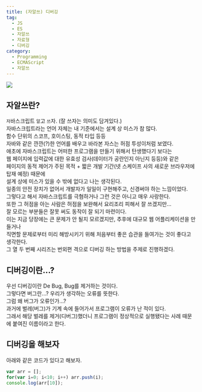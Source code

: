 ```yaml
---
title: (자알쓰) 디버깅
tag:
  - JS
  - ES
  - 자알쓰
  - 자료형
  - 디버깅
category:
  - Programming
  - ECMAScript
  - 자알쓰
---
```

![](thumb.png)  
## 자알쓰란?
`자`바스크립트 `알`고 `쓰`자. (잘 쓰자는 의미도 담겨있다.)  
자바스크립트라는 언어 자체는 내 기준에서는 설계 상 미스가 참 많다.  
함수 단위의 스코프, 호이스팅, 동적 타입 등등  
자바와 같은 깐깐(?)한 언어를 배우고 바라본 자스는 허점 투성이처럼 보였다.  
애초에 자바스크립트는 어떠한 프로그램을 만들기 위해서 탄생했다기 보다는  
웹 페이지에 입력값에 대한 유효성 검사(데이터가 공란인지 아닌지 등등)와 같은  
페이지의 동적 제어가 주된 목적 + 짧은 개발 기간(넷 스케이프 사의 새로운 브라우저에 탑재 예정) 때문에  
설계 상에 미스가 있을 수 밖에 없다고 나는 생각된다.  
일종의 안전 장치가 없어서 개발자가 일일이 구현해주고, 신경써야 하는 느낌이었다.  
그렇다고 해서 자바스크립트를 극혐하거나 그런 것은 아니고 매우 사랑한다.  
또한 그 허점을 아는 사람은 허점을 보완해서 요리조리 피해서 잘 쓰겠지만...  
잘 모르는 부분들은 잘못 써도 동작이 잘 되기 마련이다.  
이는 지금 당장에는 큰 문제가 안 될지 모르겠지만, 추후에 대규모 웹 어플리케이션을 만들거나  
직면할 문제로부터 미리 해방시키기 위해 처음부터 좋은 습관을 들여가는 것이 좋다고 생각한다.  
그 열 두 번째 시리즈는 번외편 격으로 디버깅 하는 방법을 주제로 진행하겠다.  

## 디버깅이란...?
우선 디버깅이란 De Bug, Bug를 제거하는 것이다.  
그렇다면 버그란...? 우리가 생각하는 오류를 뜻한다.  
그럼 왜 버그가 오류인가...?  
과거에 벌레(버그)가 기계 속에 들어가서 프로그램이 오류가 난 적이 있다.  
그래서 해당 벌레를 제거(디버그)했더니 프로그램이 정상적으로 실행됐다는 사례 때문에 붙여진 이름이라고 한다.  

## 디버깅을 해보자
아래와 같은 코드가 있다고 해보자.  
```javascript
var arr = [];
for(var i=0; i<10; i++) arr.push(i);
console.log(arr[10]);
```